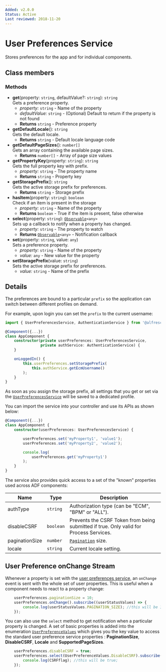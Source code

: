 ```yaml
---
Added: v2.0.0
Status: Active
Last reviewed: 2018-11-20
---
```


# User Preferences Service

Stores preferences for the app and for individual components.

## Class members

### Methods

-   **get**(property: `string`, defaultValue?: `string`): `string`<br/>
    Gets a preference property.
    -   _property:_ `string`  - Name of the property
    -   _defaultValue:_ `string`  - (Optional) Default to return if the property is not found
    -   **Returns** `string` - Preference property
-   **getDefaultLocale**(): `string`<br/>
    Gets the default locale.
    -   **Returns** `string` - Default locale language code
-   **getDefaultPageSizes**(): `number[]`<br/>
    Gets an array containing the available page sizes.
    -   **Returns** `number[]` - Array of page size values
-   **getPropertyKey**(property: `string`): `string`<br/>
    Gets the full property key with prefix.
    -   _property:_ `string`  - The property name
    -   **Returns** `string` - Property key
-   **getStoragePrefix**(): `string`<br/>
    Gets the active storage prefix for preferences.
    -   **Returns** `string` - Storage prefix
-   **hasItem**(property: `string`): `boolean`<br/>
    Check if an item is present in the storage
    -   _property:_ `string`  - Name of the property
    -   **Returns** `boolean` - True if the item is present, false otherwise
-   **select**(property: `string`): [`Observable`](http://reactivex.io/documentation/observable.html)`<any>`<br/>
    Sets up a callback to notify when a property has changed.
    -   _property:_ `string`  - The property to watch
    -   **Returns** [`Observable`](http://reactivex.io/documentation/observable.html)`<any>` - Notification callback
-   **set**(property: `string`, value: `any`)<br/>
    Sets a preference property.
    -   _property:_ `string`  - Name of the property
    -   _value:_ `any`  - New value for the property
-   **setStoragePrefix**(value: `string`)<br/>
    Sets the active storage prefix for preferences.
    -   _value:_ `string`  - Name of the prefix

## Details

The preferences are bound to a particular `prefix` so the application can switch between different profiles on demand.

For example, upon login you can set the `prefix` to the current username:

```ts
import { UserPreferencesService, AuthenticationService } from '@alfresco/adf-core';

@Component({...})
class AppComponent {
    constructor(private userPreferences: UserPreferencesService,
                private authService: AuthenticationService) {
    }

    onLoggedIn() {
        this.userPreferences.setStoragePrefix(
            this.authService.getEcmUsername()
        );
    }
}
```

As soon as you assign the storage prefix, all settings that you get or set via the [`UserPreferencesService`](../core/user-preferences.service.md) will be saved to a dedicated profile.

You can import the service into your controller and use its APIs as shown below:

```ts
@Component({...})
class AppComponent {
    constructor(userPreferences: UserPreferencesService) {

        userPreferences.set('myProperty1', 'value1');
        userPreferences.set('myProperty2', 'value2');

        console.log(
            userPreferences.get('myProperty1')
        );
    }
}
```

The service also provides quick access to a set of the "known" properties used across ADF components:

| Name | Type | Description |
| ---- | ---- | ----------- |
| authType | `string` | Authorization type (can be "ECM", "BPM" or "ALL"). |
| disableCSRF | `boolean` | Prevents the CSRF Token from being submitted if true. Only valid for Process Services. |
| paginationSize | `number` | [`Pagination`](../../lib/content-services/document-list/models/document-library.model.ts) size. |
| locale | `string` | Current locale setting. |

## User Preference onChange Stream

Whenever a property is set with the [user preferences service,](../core/user-preferences.service.md) an `onChange` event is sent with the
whole set of user properties. This is useful when a component needs to react to a property change:

```ts
    userPreferences.paginationSize = 10;
    userPreferences.onChange().subscribe((userStatusValues) => {
        console.log(userStatusValues.PAGINATION_SIZE); //this will be 10
    });
```

You can also use the `select` method to get notification when a particular property is changed.
A set of basic properties is added into the enumeration [`UserPreferenceValues`](../../lib/core/services/user-preferences.service.ts) which gives you the key value to access the standard user preference service properties : **PaginationSize**, **DisableCSRF**, **Locale** and **SupportedPageSizes**.

```ts
    userPreferences.disableCSRF = true;
    userPreferences.select(UserPreferenceValues.DisableCSRF).subscribe((CSRFflag) => {
        console.log(CSRFflag); //this will be true;
    });
```
